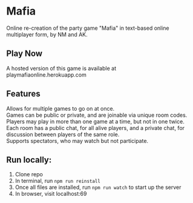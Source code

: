 # Mafia
Online re-creation of the party game "Mafia" in text-based online multiplayer form, by NM and AK.

## Play Now
A hosted version of this game is available at playmafiaonline.herokuapp.com

## Features
Allows for multiple games to go on at once.  
Games can be public or private, and are joinable via unique room codes.  
Players may play in more than one game at a time, but not in one twice.  
Each room has a public chat, for all alive players, and a private chat, for discussion between players of the same role.  
Supports spectators, who may watch but not participate.  

## Run locally:
1. Clone repo
2. In terminal, run `npm run reinstall`
3. Once all files are installed, run `npm run watch` to start up the server 
4. In browser, visit localhost:69

